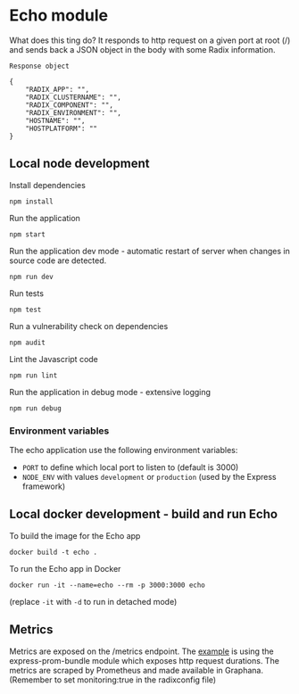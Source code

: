 # Echo module

What does this ting do? It responds to http request on a given port at root (/) and sends back a JSON object in the body with some Radix information.

```Response object```

```
{
    "RADIX_APP": "",
    "RADIX_CLUSTERNAME": "",
    "RADIX_COMPONENT": "",
    "RADIX_ENVIRONMENT": "",
    "HOSTNAME": "",
    "HOSTPLATFORM": ""
}
```

## Local node development

Install dependencies
```
npm install
```
Run the application
```
npm start
```
Run the application dev mode - automatic restart of server when changes in source code are detected.
```
npm run dev
```
Run tests
```
npm test
```
Run a vulnerability check on dependencies
```
npm audit
```
Lint the Javascript code
```
npm run lint
```
Run the application in debug mode - extensive logging
```
npm run debug
```

### Environment variables

The echo application use the following environment variables:

* ```PORT``` to define which local port to listen to (default is 3000)
* ```NODE_ENV``` with values ```development``` or ```production``` (used by the Express framework)

## Local docker development - build and run Echo

To build the image for the Echo app
```
docker build -t echo .
```

To run the Echo app in Docker
```
docker run -it --name=echo --rm -p 3000:3000 echo
```
(replace ```-it``` with ```-d``` to run in detached mode)

## Metrics

Metrics are exposed on the /metrics endpoint. The [example](./app.js) is using the express-prom-bundle module which exposes http request durations. The metrics are scraped by Prometheus and made available in Graphana. (Remember to set monitoring:true in the radixconfig file)
